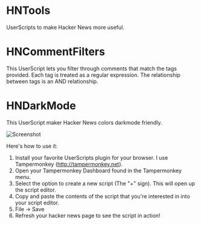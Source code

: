 # HNTools
UserScripts to make Hacker News more useful.

# HNCommentFilters
This UserScript lets you filter through comments that match the tags provided. Each tag is treated as a regular expression. The relationship between tags is an AND relationship.

# HNDarkMode
This UserScript maker Hacker News colors darkmode friendly.

![Screenshot](hndm.png)

Here's how to use it:
1. Install your favorite UserScripts plugin for your browser. I use Tampermonkey (http://tampermonkey.net).
2. Open your Tampermonkey Dashboard found in the Tampermonkey menu.
3. Select the option to create a new script (The "+" sign). This will open up the script editor.
4. Copy and paste the contents of the script that you're interested in into your script editor.
6. File -> Save
7. Refresh your hacker news page to see the script in action!
